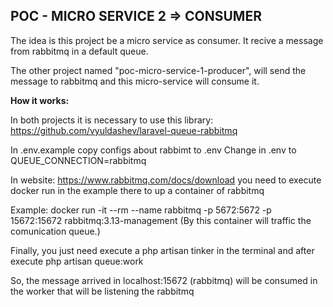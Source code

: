 ## POC - MICRO SERVICE 2 => CONSUMER

The idea is this project be a micro service as consumer. It recive a message from rabbitmq in a default queue.

The other project named "poc-micro-service-1-producer", will send the message to rabbitmq and this micro-service will consume it.



<p><b>How it works:</b></p>

In both projects it is necessary to use this library:
https://github.com/vyuldashev/laravel-queue-rabbitmq

In .env.example copy configs about rabbimt to .env
Change in .env to QUEUE_CONNECTION=rabbitmq

In website: https://www.rabbitmq.com/docs/download you need to execute docker run in the example there to up a container of rabbitmq

Example:
docker run -it --rm --name rabbitmq -p 5672:5672 -p 15672:15672 rabbitmq:3.13-management (By this container will traffic the comunication queue.)



Finally, you just need execute a php artisan tinker in the terminal and after execute php artisan queue:work

So, the message arrived in localhost:15672 (rabbitmq) will be consumed in the worker that will be listening the rabbitmq








